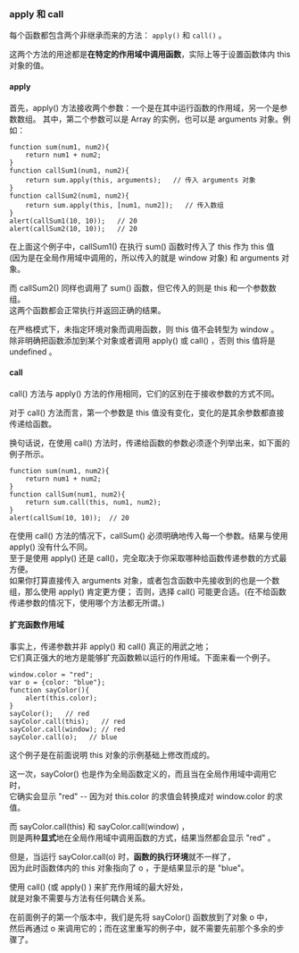 ### apply 和 call
  
每个函数都包含两个非继承而来的方法： `apply()` 和 `call()` 。  

这两个方法的用途都是**在特定的作用域中调用函数**，实际上<red>等于设置函数体内 this 对象的值</red>。

#### apply

首先，apply() 方法接收两个参数：一个是在其中运行函数的作用域，另一个是<red>参数数组</red>。
其中，第二个参数可以是 Array 的实例，也可以是 arguments 对象。例如：

	function sum(num1, num2){
    	return num1 + num2;
    }
    function callSum1(num1, num2){
    	return sum.apply(this, arguments);   // 传入 arguments 对象
    }
    function callSum2(num1, num2){
    	return sum.apply(this, [num1, num2]);   // 传入数组
    }
    alert(callSum1(10, 10));   // 20
    alert(callSum2(10, 10));   // 20

在上面这个例子中，callSum1() 在执行 sum() 函数时传入了 this 作为 this 值   
(因为是在全局作用域中调用的，所以传入的就是 window 对象) 和 arguments 对象。  

而 callSum2() 同样也调用了 sum() 函数，但它传入的则是 this 和一个参数数组。  
这两个函数都会正常执行并返回正确的结果。  

在严格模式下，未指定环境对象而调用函数，则 this 值不会转型为 window 。  
除非明确把函数添加到某个对象或者调用 apply() 或 call() ，否则 this 值将是 undefined 。

#### call

call() 方法与 apply() 方法的作用相同，它们的区别在于接收参数的方式不同。  

对于 call() 方法而言，第一个参数是 this 值没有变化，变化的是其余参数都<red>直接传递给函数</red>。

换句话说，在使用 call() 方法时，传递给函数的参数必须<red>逐个</red>列举出来，如下面的例子所示。

	function sum(num1, num2){
    	return num1 + num2;
    }
    function callSum(num1, num2){
    	return sum.call(this, num1, num2);
    }
    alert(callSum(10, 10));  // 20

在使用 call() 方法的情况下，callSum() 必须明确地传入每一个参数。结果与使用 apply() 没有什么不同。  
至于是使用 apply() 还是 call()，完全取决于你采取哪种给函数传递参数的方式最方便。  
如果你打算直接传入 arguments 对象，或者包含函数中先接收到的也是一个数组，那么使用 apply() 肯定更方便； 
否则，选择 call() 可能更合适。(在不给函数传递参数的情况下，使用哪个方法都无所谓。)  

#### 扩充函数作用域  

事实上，传递参数并非 apply() 和 call() 真正的用武之地；  
它们真正强大的地方是<red>能够扩充函数赖以运行的作用域</red>。下面来看一个例子。

	window.color = "red";
    var o = {color: "blue"};
    function sayColor(){
    	alert(this.color);
    }
    sayColor();   // red
    sayColor.call(this);   // red
    sayColor.call(window); // red
    sayColor.call(o);   // blue

这个例子是在前面说明 this 对象的示例基础上修改而成的。  

这一次，sayColor() 也是作为全局函数定义的，而且当在全局作用域中调用它时，  
它确实会显示 "red" -- 因为对 this.color 的求值会转换成对 window.color 的求值。  

而 sayColor.call(this) 和 sayColor.call(window) ，  
则是两种**显式**地在全局作用域中调用函数的方式，结果当然都会显示 "red" 。  

但是，当运行 sayColor.call(o) 时，**函数的执行环境**就不一样了，  
因为此时函数体内的 this 对象指向了 o ，于是结果显示的是 "blue"。  
     
使用 call() (或 apply() ) 来扩充作用域的最大好处，  
就是对象不需要与方法有任何耦合关系。  

在前面例子的第一个版本中，我们是先将 sayColor() 函数放到了对象 o 中，  
然后再通过 o 来调用它的；而在这里重写的例子中，就不需要先前那个多余的步骤了。

